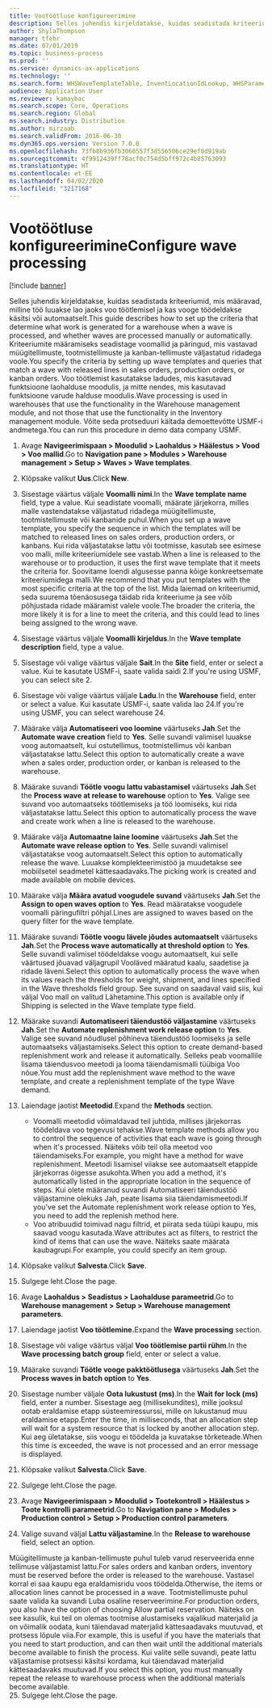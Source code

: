 ```yaml
---
title: Vootöötluse konfigureerimine
description: Selles juhendis kirjeldatakse, kuidas seadistada kriteeriumid, mis määravad, milline töö luuakse lao jaoks voo töötlemisel ja kas vooge töödeldakse käsitsi või automaatselt.
author: ShylaThompson
manager: tfehr
ms.date: 07/01/2019
ms.topic: business-process
ms.prod: ''
ms.service: dynamics-ax-applications
ms.technology: ''
ms.search.form: WHSWaveTemplateTable, InventLocationIdLookup, WHSParameters, ProdParameters
audience: Application User
ms.reviewer: kamaybac
ms.search.scope: Core, Operations
ms.search.region: Global
ms.search.industry: Distribution
ms.author: mirzaab
ms.search.validFrom: 2016-06-30
ms.dyn365.ops.version: Version 7.0.0
ms.openlocfilehash: 73fb8b936fb3066557f3d556506ce29ef0d919ab
ms.sourcegitcommit: 4f9912439ff78acf0c754d5bff972c4b85763093
ms.translationtype: HT
ms.contentlocale: et-EE
ms.lasthandoff: 04/02/2020
ms.locfileid: "3217168"
---
```

# <a name="configure-wave-processing"></a><span data-ttu-id="34f52-103">Vootöötluse konfigureerimine</span><span class="sxs-lookup"><span data-stu-id="34f52-103">Configure wave processing</span></span>

[!include [banner](../../includes/banner.md)]

<span data-ttu-id="34f52-104">Selles juhendis kirjeldatakse, kuidas seadistada kriteeriumid, mis määravad, milline töö luuakse lao jaoks voo töötlemisel ja kas vooge töödeldakse käsitsi või automaatselt.</span><span class="sxs-lookup"><span data-stu-id="34f52-104">This guide describes how to set up the criteria that determine what work is generated for a warehouse when a wave is processed, and whether waves are processed manually or automatically.</span></span> <span data-ttu-id="34f52-105">Kriteeriumite määramiseks seadistage voomallid ja päringud, mis vastavad müügitellimuste, tootmistellimuste ja kanban-tellimuste väljastatud ridadega voole.</span><span class="sxs-lookup"><span data-stu-id="34f52-105">You specify the criteria by setting up wave templates and queries that match a wave with released lines in sales orders, production orders, or kanban orders.</span></span> <span data-ttu-id="34f52-106">Voo töötlemist kasutatakse ladudes, mis kasutavad funktsioone laohalduse moodulis, ja mitte nendes, mis kasutavad funktsioone varude halduse moodulis.</span><span class="sxs-lookup"><span data-stu-id="34f52-106">Wave processing is used in warehouses that use the functionality in the Warehouse management module, and not those that use the functionality in the Inventory management module.</span></span> <span data-ttu-id="34f52-107">Võite seda protseduuri käitada demoettevõtte USMF-i andmetega.</span><span class="sxs-lookup"><span data-stu-id="34f52-107">You can run this procedure in demo data company USMF.</span></span>

1. <span data-ttu-id="34f52-108">Avage **Navigeerimispaan > Moodulid > Laohaldus > Häälestus > Vood > Voo mallid**.</span><span class="sxs-lookup"><span data-stu-id="34f52-108">Go to **Navigation pane > Modules > Warehouse management > Setup > Waves > Wave templates**.</span></span>
2. <span data-ttu-id="34f52-109">Klõpsake valikut **Uus**.</span><span class="sxs-lookup"><span data-stu-id="34f52-109">Click **New**.</span></span>
3. <span data-ttu-id="34f52-110">Sisestage väärtus väljale **Voomalli nimi**.</span><span class="sxs-lookup"><span data-stu-id="34f52-110">In the **Wave template name** field, type a value.</span></span> <span data-ttu-id="34f52-111">Kui seadistate voomalli, määrate järjekorra, milles malle vastendatakse väljastatud ridadega müügitellimuste, tootmistellimuste või kanbanide puhul.</span><span class="sxs-lookup"><span data-stu-id="34f52-111">When you set up a wave template, you specify the sequence in which the templates will be matched to released lines on sales orders, production orders, or kanbans.</span></span> <span data-ttu-id="34f52-112">Kui rida väljastatakse lattu või tootmisse, kasutab see esimese voo malli, mille kriteeriumidele see vastab.</span><span class="sxs-lookup"><span data-stu-id="34f52-112">When a line is released to the warehouse or to production, it uses the first wave template that it meets the criteria for.</span></span> <span data-ttu-id="34f52-113">Soovitame loendi algusesse panna kõige konkreetsemate kriteeriumidega malli.</span><span class="sxs-lookup"><span data-stu-id="34f52-113">We recommend that you put templates with the most specific criteria at the top of the list.</span></span> <span data-ttu-id="34f52-114">Mida laiemad on kriteeriumid, seda suurema tõenäosusega täidab rida kriteeriume ja see võib põhjustada ridade määramist valele voole.</span><span class="sxs-lookup"><span data-stu-id="34f52-114">The broader the criteria, the more likely it is for a line to meet the criteria, and this could lead to lines being assigned to the wrong wave.</span></span>  
4. <span data-ttu-id="34f52-115">Sisestage väärtus väljale **Voomalli kirjeldus**.</span><span class="sxs-lookup"><span data-stu-id="34f52-115">In the **Wave template description** field, type a value.</span></span>
5. <span data-ttu-id="34f52-116">Sisestage või valige väärtus väljale **Sait**.</span><span class="sxs-lookup"><span data-stu-id="34f52-116">In the **Site** field, enter or select a value.</span></span> <span data-ttu-id="34f52-117">Kui te kasutate USMF-i, saate valida saidi 2.</span><span class="sxs-lookup"><span data-stu-id="34f52-117">If you're using USMF, you can select site 2.</span></span>  
6. <span data-ttu-id="34f52-118">Sisestage või valige väärtus väljale **Ladu**.</span><span class="sxs-lookup"><span data-stu-id="34f52-118">In the **Warehouse** field, enter or select a value.</span></span> <span data-ttu-id="34f52-119">Kui kasutate USMF-i, saate valida lao 24.</span><span class="sxs-lookup"><span data-stu-id="34f52-119">If you're using USMF, you can select warehouse 24.</span></span>  
7. <span data-ttu-id="34f52-120">Määrake välja **Automatiseeri voo loomine** väärtuseks **Jah**.</span><span class="sxs-lookup"><span data-stu-id="34f52-120">Set the **Automate wave creation** field to **Yes**.</span></span> <span data-ttu-id="34f52-121">Selle suvandi valimisel luuakse voog automaatselt, kui ostutellimus, tootmistellimus või kanban väljastatakse lattu.</span><span class="sxs-lookup"><span data-stu-id="34f52-121">Select this option to automatically create a wave when a sales order, production order, or kanban is released to the warehouse.</span></span>  
8. <span data-ttu-id="34f52-122">Määrake suvandi **Töötle voogu lattu vabastamisel** väärtuseks **Jah**.</span><span class="sxs-lookup"><span data-stu-id="34f52-122">Set the **Process wave at release to warehouse** option to **Yes**.</span></span> <span data-ttu-id="34f52-123">Valige see suvand voo automaatseks töötlemiseks ja töö loomiseks, kui rida väljastatakse lattu.</span><span class="sxs-lookup"><span data-stu-id="34f52-123">Select this option to automatically process the wave and create work when a line is released to the warehouse.</span></span>  
9. <span data-ttu-id="34f52-124">Määrake välja **Automaatne laine loomine** väärtuseks **Jah**.</span><span class="sxs-lookup"><span data-stu-id="34f52-124">Set the **Automate wave release option** to **Yes**.</span></span> <span data-ttu-id="34f52-125">Selle suvandi valimisel väljastatakse voog automaatselt.</span><span class="sxs-lookup"><span data-stu-id="34f52-125">Select this option to automatically release the wave.</span></span> <span data-ttu-id="34f52-126">Luuakse komplekteerimistöö ja muudetakse see mobiilsetel seadmetel kättesaadavaks.</span><span class="sxs-lookup"><span data-stu-id="34f52-126">The picking work is created and made available on mobile devices.</span></span>  
10. <span data-ttu-id="34f52-127">Määrake välja **Määra avatud voogudele suvand** väärtuseks **Jah**.</span><span class="sxs-lookup"><span data-stu-id="34f52-127">Set the **Assign to open waves option** to **Yes**.</span></span> <span data-ttu-id="34f52-128">Read määratakse voogudele voomalli päringufiltri põhjal.</span><span class="sxs-lookup"><span data-stu-id="34f52-128">Lines are assigned to waves based on the query filter for the wave template.</span></span>  
11. <span data-ttu-id="34f52-129">Määrake suvandi **Töötle voogu lävele jõudes automaatselt** väärtuseks **Jah**.</span><span class="sxs-lookup"><span data-stu-id="34f52-129">Set the **Process wave automatically at threshold option** to **Yes**.</span></span> <span data-ttu-id="34f52-130">Selle suvandi valimisel töödeldakse voogu automaatselt, kui selle väärtused jõuavad väljagrupil Vooläved määratud kaalu, saadetise ja ridade läveni.</span><span class="sxs-lookup"><span data-stu-id="34f52-130">Select this option to automatically process the wave when its values reach the thresholds for weight, shipment, and lines specified in the Wave thresholds field group.</span></span> <span data-ttu-id="34f52-131">See suvand on saadaval vaid siis, kui väljal Voo mall on valitud Lähetamine.</span><span class="sxs-lookup"><span data-stu-id="34f52-131">This option is available only if Shipping is selected in the Wave template type field.</span></span>  
12. <span data-ttu-id="34f52-132">Määrake suvandi **Automatiseeri täiendustöö väljastamine** väärtuseks **Jah**.</span><span class="sxs-lookup"><span data-stu-id="34f52-132">Set the **Automate replenishment work release option** to **Yes**.</span></span> <span data-ttu-id="34f52-133">Valige see suvand nõudlusel põhineva täiendustöö loomiseks ja selle automaatseks väljastamiseks.</span><span class="sxs-lookup"><span data-stu-id="34f52-133">Select this option to create demand-based replenishment work and release it automatically.</span></span> <span data-ttu-id="34f52-134">Selleks peab voomallile lisama täiendusvoo meetodi ja looma täiendamismalli tüübiga Voo nõue.</span><span class="sxs-lookup"><span data-stu-id="34f52-134">You must add the replenishment wave method to the wave template, and create a replenishment template of the type Wave demand.</span></span>  
13. <span data-ttu-id="34f52-135">Laiendage jaotist **Meetodid**.</span><span class="sxs-lookup"><span data-stu-id="34f52-135">Expand the **Methods** section.</span></span>

    - <span data-ttu-id="34f52-136">Voomalli meetodid võimaldavad teil juhtida, millises järjekorras töödeldava voo tegevusi tehakse.</span><span class="sxs-lookup"><span data-stu-id="34f52-136">Wave template methods allow you to control the sequence of activities that each wave is going through when it's processed.</span></span> <span data-ttu-id="34f52-137">Näiteks võib teil olla meetod voo täiendamiseks.</span><span class="sxs-lookup"><span data-stu-id="34f52-137">For example, you might have a method for wave replenishment.</span></span> <span data-ttu-id="34f52-138">Meetodi lisamisel viiakse see automaatselt etappide järjekorras õigesse asukohta.</span><span class="sxs-lookup"><span data-stu-id="34f52-138">When you add a method, it's automatically listed in the appropriate location in the sequence of steps.</span></span> <span data-ttu-id="34f52-139">Kui olete määranud suvandi Automatiseeri täiendustöö väljastamine olekuks Jah, peate lisama siia täiendamismeetodi.</span><span class="sxs-lookup"><span data-stu-id="34f52-139">If you've set the Automate replenishment work release option to Yes, you need to add the replenish method here.</span></span>  
    - <span data-ttu-id="34f52-140">Voo atribuudid toimivad nagu filtrid, et piirata seda tüüpi kaupu, mis saavad voogu kasutada.</span><span class="sxs-lookup"><span data-stu-id="34f52-140">Wave attributes act as filters, to restrict the kind of items that can use the wave.</span></span> <span data-ttu-id="34f52-141">Näiteks saate määrata kaubagrupi.</span><span class="sxs-lookup"><span data-stu-id="34f52-141">For example, you could specify an item group.</span></span>  
14. <span data-ttu-id="34f52-142">Klõpsake valikut **Salvesta**.</span><span class="sxs-lookup"><span data-stu-id="34f52-142">Click **Save**.</span></span>
15. <span data-ttu-id="34f52-143">Sulgege leht.</span><span class="sxs-lookup"><span data-stu-id="34f52-143">Close the page.</span></span>
16. <span data-ttu-id="34f52-144">Avage **Laohaldus > Seadistus > Laohalduse parameetrid**.</span><span class="sxs-lookup"><span data-stu-id="34f52-144">Go to **Warehouse management > Setup > Warehouse management parameters**.</span></span>
17. <span data-ttu-id="34f52-145">Laiendage jaotist **Voo töötlemine.**</span><span class="sxs-lookup"><span data-stu-id="34f52-145">Expand the **Wave processing** section.</span></span>
18. <span data-ttu-id="34f52-146">Sisestage või valige väärtus väljal **Voo töötlemise partii rühm**.</span><span class="sxs-lookup"><span data-stu-id="34f52-146">In the **Wave processing batch group** field, enter or select a value.</span></span>
19. <span data-ttu-id="34f52-147">Määrake suvandi **Töötle vooge pakktöötlusega** väärtuseks **Jah**.</span><span class="sxs-lookup"><span data-stu-id="34f52-147">Set the **Process waves in batch option** to **Yes**.</span></span>
20. <span data-ttu-id="34f52-148">Sisestage number väljale **Oota lukustust (ms)**.</span><span class="sxs-lookup"><span data-stu-id="34f52-148">In the **Wait for lock (ms)** field, enter a number.</span></span> <span data-ttu-id="34f52-149">Sisestage aeg (millisekundites), mille jooksul ootab eraldamise etapp süsteemiressurssi, mille on lukustanud muu eraldamise etapp.</span><span class="sxs-lookup"><span data-stu-id="34f52-149">Enter the time, in milliseconds, that an allocation step will wait for a system resource that is locked by another allocation step.</span></span> <span data-ttu-id="34f52-150">Kui aeg ületatakse, siis voogu ei töödelda ja kuvatakse tõrketeade.</span><span class="sxs-lookup"><span data-stu-id="34f52-150">When this time is exceeded, the wave is not processed and an error message is displayed.</span></span>  
21. <span data-ttu-id="34f52-151">Klõpsake valikut **Salvesta**.</span><span class="sxs-lookup"><span data-stu-id="34f52-151">Click **Save**.</span></span>
22. <span data-ttu-id="34f52-152">Sulgege leht.</span><span class="sxs-lookup"><span data-stu-id="34f52-152">Close the page.</span></span>
23. <span data-ttu-id="34f52-153">Avage **Navigeerimispaan > Moodulid > Tootekontroll > Häälestus > Toote kontrolli parameetrid**.</span><span class="sxs-lookup"><span data-stu-id="34f52-153">Go to **Navigation pane > Modules > Production control > Setup > Production control parameters**.</span></span>
24. <span data-ttu-id="34f52-154">Valige suvand väljal **Lattu väljastamine**.</span><span class="sxs-lookup"><span data-stu-id="34f52-154">In the **Release to warehouse** field, select an option.</span></span>

<span data-ttu-id="34f52-155">Müügitellimuste ja kanban-tellimuste puhul tuleb varud reserveerida enne tellimuse väljastamist lattu.</span><span class="sxs-lookup"><span data-stu-id="34f52-155">For sales orders and kanban orders, inventory must be reserved before the order is released to the warehouse.</span></span> <span data-ttu-id="34f52-156">Vastasel korral ei saa kaupu ega eraldamisridu voos töödelda.</span><span class="sxs-lookup"><span data-stu-id="34f52-156">Otherwise, the items or allocation lines cannot be processed in a wave.</span></span> <span data-ttu-id="34f52-157">Tootmistellimuste puhul saate valida ka suvandi Luba osaline reserveerimine.</span><span class="sxs-lookup"><span data-stu-id="34f52-157">For production orders, you also have the option of choosing Allow partial reservation.</span></span> <span data-ttu-id="34f52-158">Näiteks on see kasulik, kui teil on olemas tootmise alustamiseks vajalikud materjalid ja on võimalik oodata, kuni täiendavad materjalid kättesaadavaks muutuvad, et protsess lõpule viia.</span><span class="sxs-lookup"><span data-stu-id="34f52-158">For example, this is useful if you have the materials that you need to start production, and can then wait until the additional materials become available to finish the process.</span></span> <span data-ttu-id="34f52-159">Kui valite selle suvandi, peate lattu väljastamise protsessi käsitsi kordama, kui täiendavad materjalid kättesaadavaks muutuvad.</span><span class="sxs-lookup"><span data-stu-id="34f52-159">If you select this option, you must manually repeat the release to warehouse process when the additional materials become available.</span></span>  
25. <span data-ttu-id="34f52-160">Sulgege leht.</span><span class="sxs-lookup"><span data-stu-id="34f52-160">Close the page.</span></span>

